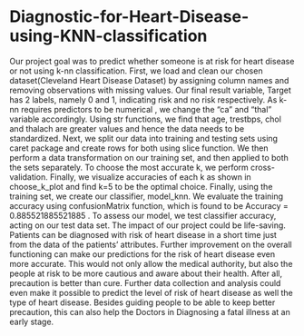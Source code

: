 # Diagnostic-for-Heart-Disease-using-KNN-classification
Our project goal was to predict whether someone is at risk for heart disease or not using k-nn classification.  First, we load and clean our chosen dataset(Cleveland Heart Disease Dataset) by assigning column names and removing observations with missing values. Our final result variable, Target has 2 labels, namely 0 and 1, indicating risk and no risk respectively. As k-nn requires predictors to be numerical , we change the “ca” and “thal” variable accordingly. Using str functions, we find that age, trestbps, chol and thalach are greater values and hence the data needs to be standardized. Next, we split our data into training and testing sets using caret package and create rows for both using slice function. We then perform a data transformation on our training set, and then applied to both the sets separately. To choose the most accurate k, we perform cross-validation. Finally, we visualize accuracies of each k as shown in choose_k_plot and find k=5 to be the optimal choice. Finally, using the training set, we create our classifier, model_knn. We evaluate the training accuracy using confusionMatrix function, which is found to be Accuracy = 0.885521885521885 . To assess our model, we test classifier accuracy, acting on our test data set.  The impact of our project could be life-saving. Patients can be diagnosed with risk of heart disease in a short time just from the data of the patients’ attributes. Further improvement on the overall functioning can make our predictions for the risk of heart disease even more accurate. This would not only allow the medical authority, but also the people at risk to be more cautious and aware about their health. After all, precaution is better than cure.  Further data collection and analysis could even make it possible to predict the level of risk of heart disease as well the type of heart disease. Besides guiding people to be able to keep better precaution, this can also help the Doctors in Diagnosing a fatal illness at an early stage.
